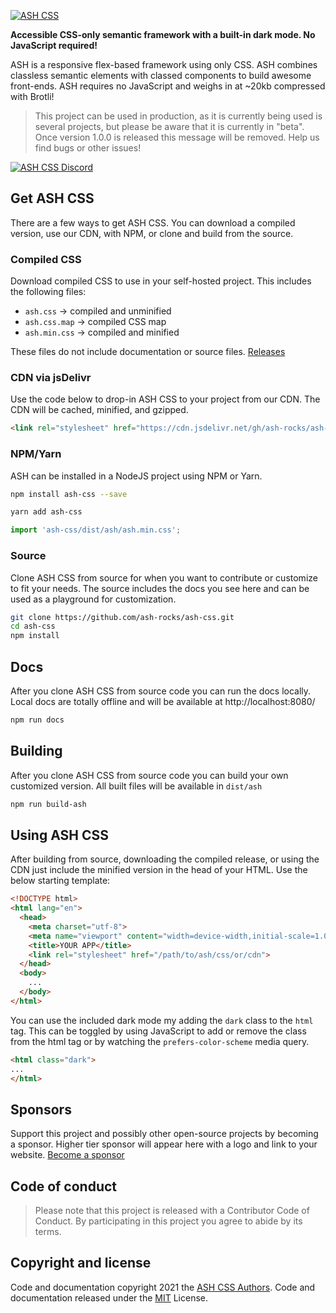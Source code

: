 [ashlink]: https://ashcss.rocks/
[ashlogo]: https://cdn.jsdelivr.net/gh/ash-rocks/ash-css@0.1.4/public/logo.svg

[![ASH CSS][ashlogo]][ashlink]

**Accessible CSS-only semantic framework with a built-in dark mode. No JavaScript required!**

ASH is a responsive flex-based framework using only CSS. ASH combines classless semantic elements with classed components to build awesome front-ends. ASH requires no JavaScript and weighs in at ~20kb compressed with Brotli!

> This project can be used in production, as it is currently being used is several projects, but please be aware that it is currently in "beta". Once version 1.0.0 is released this message will be removed. Help us find bugs or other issues!

[discordlink]: https://discord.gg/zJpX85f
[discordbanner]: https://discordapp.com/api/guilds/687023973749358635/widget.png?style=banner2

[![ASH CSS Discord][discordbanner]][discordlink]

## Get ASH CSS
There are a few ways to get ASH CSS. You can download a compiled version, use our CDN, with NPM, or clone and build from the source.

### Compiled CSS
Download compiled CSS to use in your self-hosted project. This includes the following files:

- `ash.css` -> compiled and unminified
- `ash.css.map` -> compiled CSS map
- `ash.min.css` -> compiled and minified

These files do not include documentation or source files.
[Releases](https://github.com/ash-rocks/ash-css/releases)

### CDN via jsDelivr
Use the code below to drop-in ASH CSS to your project from our CDN. The CDN will be cached, minified, and gzipped.
```html
<link rel="stylesheet" href="https://cdn.jsdelivr.net/gh/ash-rocks/ash-css@0.2.1/dist/ash/ash.min.css">
```

### NPM/Yarn
ASH can be installed in a NodeJS project using NPM or Yarn.
```bash
npm install ash-css --save
```
```bash
yarn add ash-css
```
```javascript
import 'ash-css/dist/ash/ash.min.css';
```

### Source
Clone ASH CSS from source for when you want to contribute or customize to fit your needs. The source includes the docs you see here and can be used as a playground for customization.
```bash
git clone https://github.com/ash-rocks/ash-css.git
cd ash-css
npm install
```

## Docs
After you clone ASH CSS from source code you can run the docs locally. Local docs are totally offline and will be available at http://localhost:8080/
```bash
npm run docs
```

## Building
After you clone ASH CSS from source code you can build your own customized version. All built files will be available in `dist/ash`
```bash
npm run build-ash
```

## Using ASH CSS
After building from source, downloading the compiled release, or using the CDN just include the minified version in the head of your HTML. Use the below starting template:
```html
<!DOCTYPE html>
<html lang="en">
  <head>
    <meta charset="utf-8">
    <meta name="viewport" content="width=device-width,initial-scale=1.0">
    <title>YOUR APP</title>
    <link rel="stylesheet" href="/path/to/ash/css/or/cdn">
  </head>
  <body>
    ...
  </body>
</html>
```

You can use the included dark mode my adding the `dark` class to the `html` tag. This can be toggled by using JavaScript to add or remove the class from the html tag or by watching the `prefers-color-scheme` media query.
```html
<html class="dark">
...
</html>
```

## Sponsors
Support this project and possibly other open-source projects by becoming a sponsor. Higher tier sponsor will appear here with a logo and link to your website. [Become a sponsor](https://github.com/sponsors/skuIIs)

## Code of conduct
>Please note that this project is released with a Contributor Code of Conduct. By participating in this project you agree to abide by its terms.

## Copyright and license
Code and documentation copyright 2021 the [ASH CSS Authors](https://github.com/ash-rocks/ash-css/graphs/contributors). Code and documentation released under the [MIT](https://github.com/ash-rocks/ash-css/blob/main/LICENSE) License.
